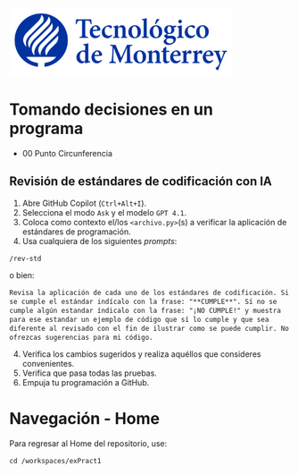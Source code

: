 
![Tec de Monterrey](images/logotecmty.png)
# Tomando decisiones en un programa

- 00 Punto Circunferencia

## Revisión de estándares de codificación con IA

1. Abre GitHub Copilot (`Ctrl+Alt+I`).
2. Selecciona el modo `Ask` y el modelo `GPT 4.1`.
3. Coloca como contexto el/los `<archivo.py>`(s) a verificar la aplicación de estándares de programación. 
4. Usa cualquiera de los siguientes *prompts*:
```
/rev-std
```
o bien:
```
Revisa la aplicación de cada uno de los estándares de codificación. Si se cumple el estándar indícalo con la frase: "**CUMPLE**". Sí no se cumple algún estandar índicalo con la frase: "¡NO CUMPLE!" y muestra para ese estandar un ejemplo de código que sí lo cumple y que sea diferente al revisado con el fin de ilustrar como se puede cumplir. No ofrezcas sugerencias para mi código.
```
4. Verifica los cambios sugeridos y realiza aquéllos que consideres convenientes.
5. Verifica que pasa todas las pruebas.
6. Empuja tu programación a GitHub.


# Navegación - Home
Para regresar al Home del repositorio, use:

```
cd /workspaces/exPract1
```
